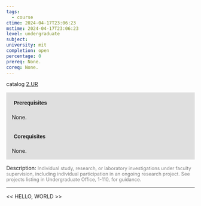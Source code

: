 ```yaml
---
tags:
  - course
ctime: 2024-04-17T23:06:23
mstime: 2024-04-17T23:06:23
level: undergraduate
subject: 
university: mit
completion: open
percentage: 0
prereq: None.
coreq: None.
---
```


catalog [2.UR](http://student.mit.edu/catalog/m2c.html#2.UR)

<span style="display: block; padding: 15px; background-color: rgb(100, 100, 100, 0.2);"><font id="m_prereq2015_0" style="display: block; font-family: Arial, sans-serif; font-weight: bold; padding: 5px">Prerequisites</font><br><span id="prereq2015_0">None.</span></span>
<span style="display: block; padding: 15px; background-color: rgb(100, 100, 100, 0.2);"><font id="m_coreq2015_0" style="display: block; font-family: Arial, sans-serif; font-weight: bold; padding: 5px">Corequisites</font><br><span id="coreq2015_0">None.</span></span>

<font style="">Description:</font>
<font style="color: grey; font-size: 0.8rem;">Individual study, research, or laboratory investigations under faculty supervision, including individual participation in an ongoing research project. See projects listing in Undergraduate Office, 1-110, for guidance.</font>



---

<< HELLO, WORLD >>
